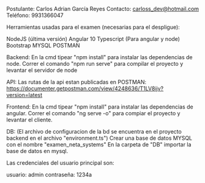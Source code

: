 Postulante: Carlos Adrian García Reyes
Contacto: carloss_dev@hotmail.com
Teléfono: 9931366047

Herramientas usadas para el examen (necesarias para el despligue):

NodeJS (última versión)
Angular 10
Typescript (Para angular y node)
Bootstrap
MYSQL
POSTMAN



Backend:
En la cmd tipear "npm install" para instalar las dependencias de node.
Correr el comando "npm run serve" para compilar el proyecto y levantar el servidor de node

API:
Las rutas de la api estan publicadas en POSTMAN: https://documenter.getpostman.com/view/4248636/T1LV8ijv?version=latest

Frontend:
En la cmd tipear "npm install" para instalar las dependencias de angular.
Correr el comando "ng serve -o" para compiar el proyecto y levantar el cliente.

DB:
(El archivo de configuracion de la bd se encuentra en el proyecto backend en el archivo "environment.ts")
Crear una base de datos MYSQL con el nombre "examen_neta_systems"
En la carpeta de "DB" importar la base de datos en mysql.

Las credenciales del usuario principal son:

usuario: admin
contraseña: 1234a

